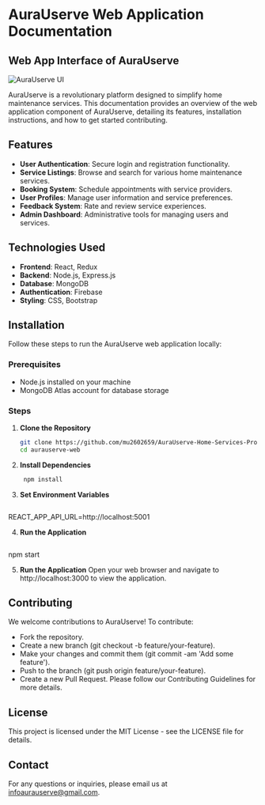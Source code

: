# AuraUserve Web Application Documentation

## Web App Interface of AuraUserve

![AuraUserve UI](public/images/UI.png)

AuraUserve is a revolutionary platform designed to simplify home maintenance services. This documentation provides an overview of the web application component of AuraUserve, detailing its features, installation instructions, and how to get started contributing.

## Features

- **User Authentication**: Secure login and registration functionality.
- **Service Listings**: Browse and search for various home maintenance services.
- **Booking System**: Schedule appointments with service providers.
- **User Profiles**: Manage user information and service preferences.
- **Feedback System**: Rate and review service experiences.
- **Admin Dashboard**: Administrative tools for managing users and services.

## Technologies Used

- **Frontend**: React, Redux
- **Backend**: Node.js, Express.js
- **Database**: MongoDB
- **Authentication**: Firebase
- **Styling**: CSS, Bootstrap

## Installation

Follow these steps to run the AuraUserve web application locally:

### Prerequisites

- Node.js installed on your machine
- MongoDB Atlas account for database storage

### Steps

1. **Clone the Repository**
   ```bash
   git clone https://github.com/mu2602659/AuraUserve-Home-Services-Provider-Web-App-using-React.git
   cd aurauserve-web

2. **Install Dependencies**
   ```bash
    npm install

3. **Set Environment Variables**
   ```bash
REACT_APP_API_URL=http://localhost:5001

4. **Run the Application**
   ```bash
npm start

5. **Run the Application**
Open your web browser and navigate to http://localhost:3000 to view the application.

## Contributing

We welcome contributions to AuraUserve! To contribute:

- Fork the repository.
- Create a new branch (git checkout -b feature/your-feature).
- Make your changes and commit them (git commit -am 'Add some feature').
- Push to the branch (git push origin feature/your-feature).
- Create a new Pull Request.
Please follow our Contributing Guidelines for more details.

## License

This project is licensed under the MIT License - see the LICENSE file for details.

## Contact

For any questions or inquiries, please email us at infoaurauserve@gmail.com.


